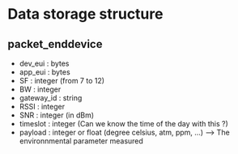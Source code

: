 # Data storage structure

## packet_enddevice

* dev_eui : bytes
* app_eui : bytes
* SF : integer (from 7 to 12)
* BW : integer
* gateway_id : string
* RSSI : integer
* SNR : integer (in dBm)
* timeslot : integer (Can we know the time of the day with this ?)
* payload : integer or float (degree celsius, atm, ppm, ...) --> The environnmental parameter measured
